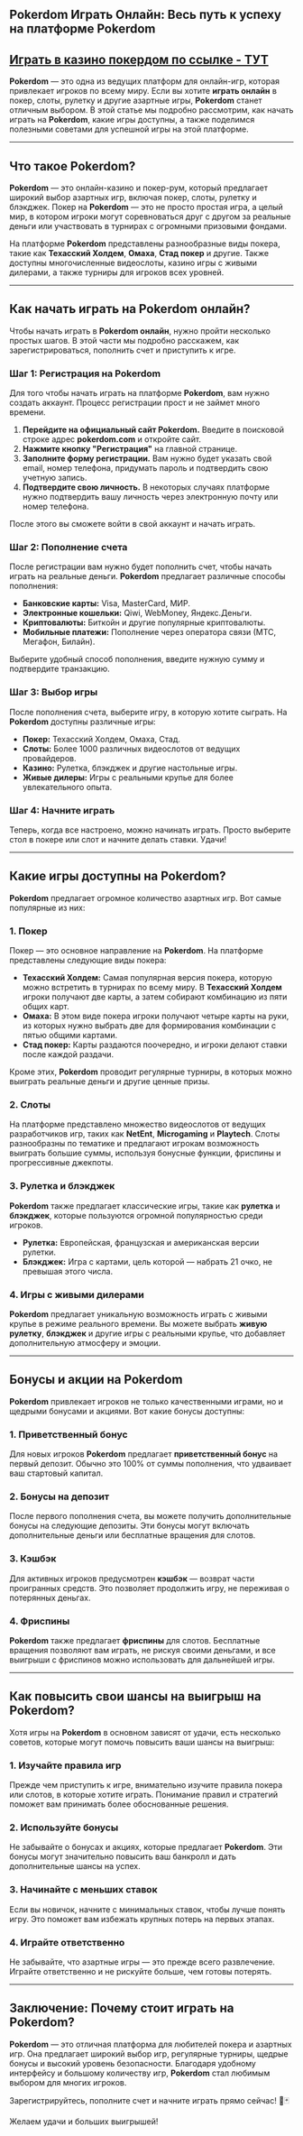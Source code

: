 ## Pokerdom Играть Онлайн: Весь путь к успеху на платформе Pokerdom

## [**Играть в казино покердом по ссылке - ТУТ**](https://brandplay.link/FwVc4f)

**Pokerdom** — это одна из ведущих платформ для онлайн-игр, которая привлекает игроков по всему миру. Если вы хотите **играть онлайн** в покер, слоты, рулетку и другие азартные игры, **Pokerdom** станет отличным выбором. В этой статье мы подробно рассмотрим, как начать играть на **Pokerdom**, какие игры доступны, а также поделимся полезными советами для успешной игры на этой платформе.

***

## Что такое Pokerdom?

**Pokerdom** — это онлайн-казино и покер-рум, который предлагает широкий выбор азартных игр, включая покер, слоты, рулетку и блэкджек. Покер на **Pokerdom** — это не просто простая игра, а целый мир, в котором игроки могут соревноваться друг с другом за реальные деньги или участвовать в турнирах с огромными призовыми фондами.

На платформе **Pokerdom** представлены разнообразные виды покера, такие как **Техасский Холдем**, **Омаха**, **Стад покер** и другие. Также доступны многочисленные видеослоты, казино игры с живыми дилерами, а также турниры для игроков всех уровней.

***

## Как начать играть на Pokerdom онлайн?

Чтобы начать играть в **Pokerdom онлайн**, нужно пройти несколько простых шагов. В этой части мы подробно расскажем, как зарегистрироваться, пополнить счет и приступить к игре.

### Шаг 1: Регистрация на Pokerdom

Для того чтобы начать играть на платформе **Pokerdom**, вам нужно создать аккаунт. Процесс регистрации прост и не займет много времени.

1. **Перейдите на официальный сайт Pokerdom.** Введите в поисковой строке адрес **pokerdom.com** и откройте сайт.
2. **Нажмите кнопку "Регистрация"** на главной странице.
3. **Заполните форму регистрации.** Вам нужно будет указать свой email, номер телефона, придумать пароль и подтвердить свою учетную запись.
4. **Подтвердите свою личность.** В некоторых случаях платформе нужно подтвердить вашу личность через электронную почту или номер телефона.

После этого вы сможете войти в свой аккаунт и начать играть.

### Шаг 2: Пополнение счета

После регистрации вам нужно будет пополнить счет, чтобы начать играть на реальные деньги. **Pokerdom** предлагает различные способы пополнения:

* **Банковские карты:** Visa, MasterCard, МИР.
* **Электронные кошельки:** Qiwi, WebMoney, Яндекс.Деньги.
* **Криптовалюты:** Биткойн и другие популярные криптовалюты.
* **Мобильные платежи:** Пополнение через оператора связи (МТС, Мегафон, Билайн).

Выберите удобный способ пополнения, введите нужную сумму и подтвердите транзакцию.

### Шаг 3: Выбор игры

После пополнения счета, выберите игру, в которую хотите сыграть. На **Pokerdom** доступны различные игры:

* **Покер:** Техасский Холдем, Омаха, Стад.
* **Слоты:** Более 1000 различных видеослотов от ведущих провайдеров.
* **Казино:** Рулетка, блэкджек и другие настольные игры.
* **Живые дилеры:** Игры с реальными крупье для более увлекательного опыта.

### Шаг 4: Начните играть

Теперь, когда все настроено, можно начинать играть. Просто выберите стол в покере или слот и начните делать ставки. Удачи!

***

## Какие игры доступны на Pokerdom?

**Pokerdom** предлагает огромное количество азартных игр. Вот самые популярные из них:

### 1. **Покер**

Покер — это основное направление на **Pokerdom**. На платформе представлены следующие виды покера:

* **Техасский Холдем:** Самая популярная версия покера, которую можно встретить в турнирах по всему миру. В **Техасский Холдем** игроки получают две карты, а затем собирают комбинацию из пяти общих карт.
* **Омаха:** В этом виде покера игроки получают четыре карты на руки, из которых нужно выбрать две для формирования комбинации с пятью общими картами.
* **Стад покер:** Карты раздаются поочередно, и игроки делают ставки после каждой раздачи.

Кроме этих, **Pokerdom** проводит регулярные турниры, в которых можно выиграть реальные деньги и другие ценные призы.

### 2. **Слоты**

На платформе представлено множество видеослотов от ведущих разработчиков игр, таких как **NetEnt**, **Microgaming** и **Playtech**. Слоты разнообразны по тематике и предлагают игрокам возможность выиграть большие суммы, используя бонусные функции, фриспины и прогрессивные джекпоты.

### 3. **Рулетка и блэкджек**

**Pokerdom** также предлагает классические игры, такие как **рулетка** и **блэкджек**, которые пользуются огромной популярностью среди игроков.

* **Рулетка:** Европейская, французская и американская версии рулетки.
* **Блэкджек:** Игра с картами, цель которой — набрать 21 очко, не превышая этого числа.

### 4. **Игры с живыми дилерами**

**Pokerdom** предлагает уникальную возможность играть с живыми крупье в режиме реального времени. Вы можете выбрать **живую рулетку**, **блэкджек** и другие игры с реальными крупье, что добавляет дополнительную атмосферу и эмоции.

***

## Бонусы и акции на Pokerdom

**Pokerdom** привлекает игроков не только качественными играми, но и щедрыми бонусами и акциями. Вот какие бонусы доступны:

### 1. **Приветственный бонус**

Для новых игроков **Pokerdom** предлагает **приветственный бонус** на первый депозит. Обычно это 100% от суммы пополнения, что удваивает ваш стартовый капитал.

### 2. **Бонусы на депозит**

После первого пополнения счета, вы можете получить дополнительные бонусы на следующие депозиты. Эти бонусы могут включать дополнительные деньги или бесплатные вращения для слотов.

### 3. **Кэшбэк**

Для активных игроков предусмотрен **кэшбэк** — возврат части проигранных средств. Это позволяет продолжить игру, не переживая о потерянных деньгах.

### 4. **Фриспины**

**Pokerdom** также предлагает **фриспины** для слотов. Бесплатные вращения позволяют вам играть, не рискуя своими деньгами, и все выигрыши с фриспинов можно использовать для дальнейшей игры.

***

## Как повысить свои шансы на выигрыш на Pokerdom?

Хотя игры на **Pokerdom** в основном зависят от удачи, есть несколько советов, которые могут помочь повысить ваши шансы на выигрыш:

### 1. **Изучайте правила игр**

Прежде чем приступить к игре, внимательно изучите правила покера или слотов, в которые хотите играть. Понимание правил и стратегий поможет вам принимать более обоснованные решения.

### 2. **Используйте бонусы**

Не забывайте о бонусах и акциях, которые предлагает **Pokerdom**. Эти бонусы могут значительно повысить ваш банкролл и дать дополнительные шансы на успех.

### 3. **Начинайте с меньших ставок**

Если вы новичок, начните с минимальных ставок, чтобы лучше понять игру. Это поможет вам избежать крупных потерь на первых этапах.

### 4. **Играйте ответственно**

Не забывайте, что азартные игры — это прежде всего развлечение. Играйте ответственно и не рискуйте больше, чем готовы потерять.

***

## Заключение: Почему стоит играть на Pokerdom?

**Pokerdom** — это отличная платформа для любителей покера и азартных игр. Она предлагает широкий выбор игр, регулярные турниры, щедрые бонусы и высокий уровень безопасности. Благодаря удобному интерфейсу и большому количеству игр, **Pokerdom** стал любимым выбором для многих игроков.

Зарегистрируйтесь, пополните счет и начните играть прямо сейчас! 🎰🃏

Желаем удачи и больших выигрышей!
